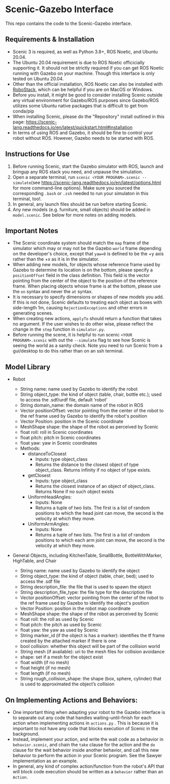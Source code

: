 ﻿# Scenic-Gazebo Interface
This repo contains the code to the Scenic-Gazebo interface.
## Requirements & Installation

 - Scenic 3 is required, as well as Python 3.8+, ROS Noetic, and Ubuntu 20.04.
 - The Ubuntu 20.04 requirement is due to ROS Noetic officicially supporting it. It should not be strictly required if you can get ROS Noetic running with Gazebo on your machine. Though this interface is only tested on Ubuntu 20.04.
 - Other than the official installation, ROS Noetic can also be installed with [RoboStack](https://robostack.github.io/index.html), which can be helpful if you are on MacOS or Windows.
 - Before you install, it might be good to consider installing Scenic outside any virtual environment for Gazebo/ROS purposes since Gazebo/ROS utilizes some Ubuntu native packages that is difficult to get from conda/pip
 - When installing Scenic, please do the "Repository" install outlined in this page: https://scenic-lang.readthedocs.io/en/latest/quickstart.html#installation 
 - In terms of using ROS and Gazebo, it should be fine to control your robot without ROS. However, Gazebo needs to be started with ROS.

## Instructions for Use

 1. Before running Scenic, start the Gazebo simulator with ROS, launch and bringup any ROS stack you need, and unpause the
    simulation. 
 2. Open a separate terminal, run `scenic <YOUR PROGRAM>.scenic --simulate`(see https://scenic-lang.readthedocs.io/en/latest/options.html for more
    command-line options). Make sure you sourced the corresponding `.bash` or `.zsh` needed to run your simulaton in this terminal, too!.
 3. In general, any launch files should be run before starting Scenic.
 4. Any new models (e.g. furniture, small objects) should be added in `model.scenic`. See below for more notes on adding models. 

## Important Notes

 - The Scenic coordinate system should match the `map` frame of the simulator which may or may not be the Gazebo `world` frame depending on the developer's choice, except that `yaw=0` is defined to be the +y axis rather than the +x as it is in the simulator.
 - When adding new models, for objects whose reference frame used by Gazebo to determine its location is on the bottom, please specify a `positionOffset` field in the class definition. This field is the vector pointing from the center of the object to the position of the reference frame. When placing objects whose frame is at the bottom, please use the `on` syntax and never the `at` syntax.
 - It is necessary to specify dimensions or shapes of new models you add. If this is not done, Scenic defaults to treating each object as boxes with side-length 1m, causing `RejectionExceptions` and other errors in generating scenes.
 - When creating new actions, `applyTo` should return a function that takes no argument. If the user wishes to do other wise, please reflect the change in the `step` function in `simulator.py`.
 - Before running the scene, it is helpful to run scenic `<YOUR PROGRAM>.scenic` with out the `--simulate` flag to see how Scenic is seeing the world as a sanity check. Note you need to run Scenic from a gui/desktop to do this rather than on an ssh terminal.

## Model Library
-   Robot
	-   String name: name used by Gazebo to identify the robot
	-   String object_type: the kind of object (table, chair, bottle etc.); used to access the .sdf/urdf file, default ‘robot’
	-  String domain_name: the domain name of the robot in ROS
	- Vector positionOffset: vector pointing from the center of the robot to the ref frame used by Gazebo to identify the robot's position
	-   Vector Position: position in the Scenic coordinate
	-  MeshShape shape: the shape of the robot as perceived by Scenic
	-   float roll: roll in Scenic coordinates
	-   float pitch: pitch in Scenic coordinates
	-   float yaw: yaw in Scenic coordinates
	-   Methods:
		-   distanceToClosest
			-   Inputs: type object_class
			-   Returns the distance to the closest object of type object_class. Returns infinity if no object of type exists.
		-   getClosest
			-   Inputs: type object_class
			-   Returns the closest instance of an object of object_class. Returns None if no such object exists
		-   UniformHeadAngles:
			-   Inputs: None
			-   Returns a tuple of two lists. The first is a list of random positions to which the head joint can move, the second is the velocity at which they move.
		-   UniformArmAngles:
			-   Inputs: None
			-   Returns a tuple of two lists. The first is a list of random positions to which each arm joint can move, the second is the velocity at which they move.

-   General Objects, including KitchenTable, SmallBottle, BottleWithMarker, HighTable, and Chair
	-   String name: name used by Gazebo to identify the object
	-   String object_type: the kind of object (table, chair, bed); used to access the .sdf file
	-  String description_file: the file that  is used to spawn the object
	-  String description_file_type: the file type for the description file
	- Vector positionOffset: vector pointing from the center of the robot to the ref frame used by Gazebo to identify the object's position
	-   Vector Position: position in the robot  map coordinate
	-  MeshShape shape: the shape of the robot as perceived by Scenic
	-   float roll: the roll as used by Scenic
	-   float pitch: the pitch as used by Scenic
	-   float yaw: the yaw as used by Scenic
	-   String marker_id (if the object is has a marker): identifies the tf frame created by the attached marker if there is one
	-   bool collision: whether this object will be part of the collision world
	-   String mesh (if available): uri to the mesh files for collision avoidance
	-   shape: set if a mesh for the object exist  
	-   float width (if no mesh)
	-   float height (if no mesh)
	-   float length (if no mesh) 
	-   String rough_collision_shape: the shape (box, sphere, cylinder) that is used to approximated the object’s collision
## On Implementing Actions and Behaviors:
- One important thing when adapting your robot to the Gazebo interface is to separate out any code that handles waiting-until-finish for each action when implementing actions in `actions.py` . This is because it is important to not have any code that blocks execution of Scenic in the background. 
- Instead, implement your action, and write the wait code as a behavior in `behavior.scenic`, and chain the `take` clause for the action and the `do` clause for the wait behavior inside another behavior, and call this new behavior to perform the action in your Scenic program. See the Sawyer implementation as an example.
- In general, any kind of complex action/function from the robot's API that will block code execution should be written as a `behavior` rather than an `Action`.
